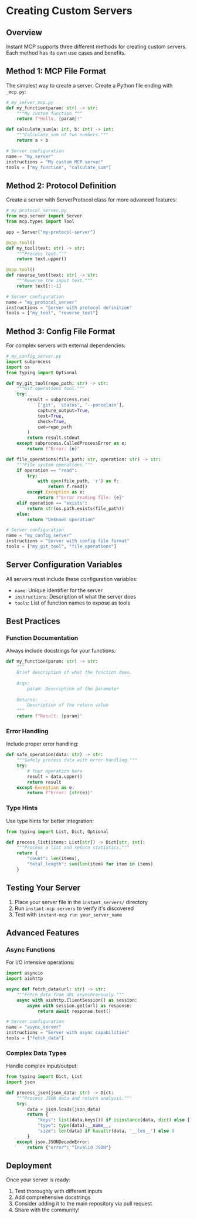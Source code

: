 # Creating Custom Servers

## Overview

Instant MCP supports three different methods for creating custom servers. Each method has its own use cases and benefits.

## Method 1: MCP File Format

The simplest way to create a server. Create a Python file ending with `_mcp.py`:

```python
# my_server_mcp.py
def my_function(param: str) -> str:
    """My custom function."""
    return f"Hello, {param}!"

def calculate_sum(a: int, b: int) -> int:
    """Calculate sum of two numbers."""
    return a + b

# Server configuration
name = "my_server"
instructions = "My custom MCP server"
tools = ["my_function", "calculate_sum"]
```

## Method 2: Protocol Definition

Create a server with ServerProtocol class for more advanced features:

```python
# my_protocol_server.py
from mcp.server import Server
from mcp.types import Tool

app = Server("my-protocol-server")

@app.tool()
def my_tool(text: str) -> str:
    """Process text."""
    return text.upper()

@app.tool()
def reverse_text(text: str) -> str:
    """Reverse the input text."""
    return text[::-1]

# Server configuration
name = "my_protocol_server"
instructions = "Server with protocol definition"
tools = ["my_tool", "reverse_text"]
```

## Method 3: Config File Format

For complex servers with external dependencies:

```python
# my_config_server.py
import subprocess
import os
from typing import Optional

def my_git_tool(repo_path: str) -> str:
    """Git operations tool."""
    try:
        result = subprocess.run(
            ['git', 'status', '--porcelain'],
            capture_output=True,
            text=True,
            check=True,
            cwd=repo_path
        )
        return result.stdout
    except subprocess.CalledProcessError as e:
        return f"Error: {e}"

def file_operations(file_path: str, operation: str) -> str:
    """File system operations."""
    if operation == "read":
        try:
            with open(file_path, 'r') as f:
                return f.read()
        except Exception as e:
            return f"Error reading file: {e}"
    elif operation == "exists":
        return str(os.path.exists(file_path))
    else:
        return "Unknown operation"

# Server configuration
name = "my_config_server"
instructions = "Server with config file format"
tools = ["my_git_tool", "file_operations"]
```

## Server Configuration Variables

All servers must include these configuration variables:

- `name`: Unique identifier for the server
- `instructions`: Description of what the server does
- `tools`: List of function names to expose as tools

## Best Practices

### Function Documentation

Always include docstrings for your functions:

```python
def my_function(param: str) -> str:
    """
    Brief description of what the function does.
    
    Args:
        param: Description of the parameter
        
    Returns:
        Description of the return value
    """
    return f"Result: {param}"
```

### Error Handling

Include proper error handling:

```python
def safe_operation(data: str) -> str:
    """Safely process data with error handling."""
    try:
        # Your operation here
        result = data.upper()
        return result
    except Exception as e:
        return f"Error: {str(e)}"
```

### Type Hints

Use type hints for better integration:

```python
from typing import List, Dict, Optional

def process_list(items: List[str]) -> Dict[str, int]:
    """Process a list and return statistics."""
    return {
        "count": len(items),
        "total_length": sum(len(item) for item in items)
    }
```

## Testing Your Server

1. Place your server file in the `instant_servers/` directory
2. Run `instant-mcp servers` to verify it's discovered
3. Test with `instant-mcp run your_server_name`

## Advanced Features

### Async Functions

For I/O intensive operations:

```python
import asyncio
import aiohttp

async def fetch_data(url: str) -> str:
    """Fetch data from URL asynchronously."""
    async with aiohttp.ClientSession() as session:
        async with session.get(url) as response:
            return await response.text()

# Server configuration
name = "async_server"
instructions = "Server with async capabilities"
tools = ["fetch_data"]
```

### Complex Data Types

Handle complex input/output:

```python
from typing import Dict, List
import json

def process_json(json_data: str) -> Dict:
    """Process JSON data and return analysis."""
    try:
        data = json.loads(json_data)
        return {
            "keys": list(data.keys()) if isinstance(data, dict) else [],
            "type": type(data).__name__,
            "size": len(data) if hasattr(data, '__len__') else 0
        }
    except json.JSONDecodeError:
        return {"error": "Invalid JSON"}
```

## Deployment

Once your server is ready:

1. Test thoroughly with different inputs
2. Add comprehensive docstrings
3. Consider adding it to the main repository via pull request
4. Share with the community! 